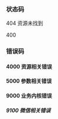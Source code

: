 ### 状态码

404 资源未找到

400 

### 错误码

#### 4000 资源相关错误

#### 5000 参数相关错误


#### 9000 业务内核错误

##### 9100 微信相关错误

 

